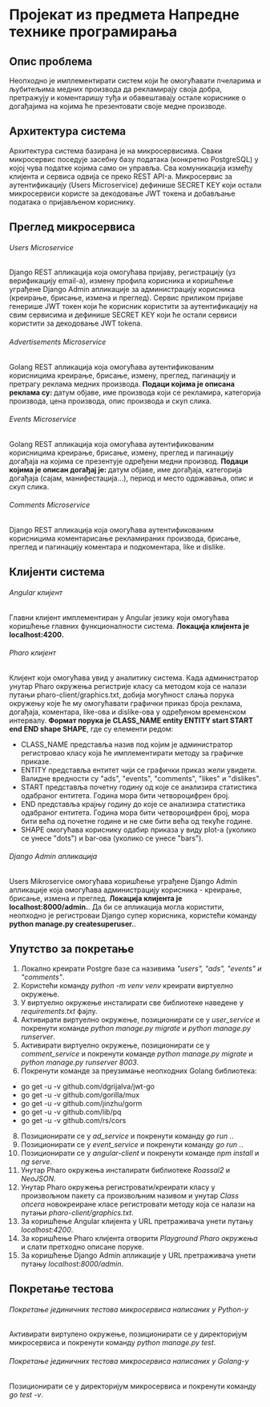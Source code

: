 # Пројекат из предмета Напредне технике програмирања

## Опис проблема
Неопходно је имплементирати систем који ће омогућавати пчеларима и љубитељима медних производа да рекламирају своја добра, претражују и коментаришу туђа и обавештавају остале кориснике о догађајима на којима ће презентовати своје медне производе.

## Архитектура система
Архитектура система базирана је на микросервисима. Сваки микросервис поседује засебну базу података (конкретно PostgreSQL) у којој чува податке којима само он управља. Сва комуникација између клијента и сервиса одвија се преко REST API-а. Микросервис за аутентификацију (Users Microservice) дефинише SECRET KEY који остали микросервиси користе за декодовање JWT токена и добављање података о пријављеном кориснику.

## Преглед микросервиса

###### Users Microservice
Django REST апликација која омогућава пријаву, регистрацију (уз верификацију email-а), измену профила корисника и коришћење уграђене Django Admin апликације за администрацију корисника (креирање, брисање, измена и преглед). Сервис приликом пријаве генерише JWT токен који ће корисник користити за аутентификацију на свим сервисима и дефинише SECRET KEY који ће остали сервиси користити за декодовање JWT tokena.

###### Advertisements Microservice
Golang REST апликација која омогућава аутентификованим корисницима креирање, брисање, измену, преглед, пагинацију и претрагу реклама медних производа. <b>Подаци којима је описана реклама су: </b>датум објаве, име производа који се рекламира, категорија производа, цена производа, опис производа и скуп слика.

###### Events Microservice
Golang REST апликација која омогућава аутентификованим корисницима креирање, брисање, измену, преглед и пагинацију догађаја на којима се презентује одређени медни производ. <b>Подаци којима је описан догађај је: </b>датум објаве, име догађаја, категорија догађаја (сајам, манифестација...), период и место одржавања, опис и скуп слика.

###### Comments Microservice
Django REST апликација која омогућава аутентификованим корисницима коментарисање рекламираних производа, брисање, преглед и пагинацију коментара и подкоментара, like и dislike.

## Клијенти система

###### Angular клијент
Главни клијент имплементиран у Angular језику који омогућава коришћење главних функционалности система. <b>Локација клијента је localhost:4200.</b>

###### Pharo клијент
Клијент који омогућава увид у аналитику система. Када администратор унутар Pharo окружења регистријe класу са методом која се налази путањи pharo-client/graphics.txt, добија могућност слања порука окружењу које ће му омогућавати графички приказ броја реклама, догађаја, коментара, like-ова и dislike-ова у одређеном временском интервалу. <b>Формат порука је CLASS_NAME entity ENTITY start START end END shape SHAPE</b>, где су елементи редом:
- CLASS_NAME представља назив под којим је администратор регистровао класу која ће имплементирати методу за графичке приказе.
- ENTITY представља ентитет чији се графички приказ жели увидети. Валидне вредности су "ads", "events", "comments", "likes" и "dislikes".
- START представља почетну годину од које се анализира статистика одабраног ентитета. Година мора бити четвороцифрен број.
- END представља крајњу годину до које се анализира статистика одабраног ентитета. Година мора бити четвороцифрен број, мора бити већа од почетне године и не сме бити већа од текуће године.
- SHAPE омогућава кориснику одабир приказа у виду plot-а (уколико се унесе "dots") и bar-ова (уколико се унесе "bars").

###### Django Admin апликација
Users Mikroservice омогућава коришћење уграђене Django Admin апликације која омогућава администрацију корисника - креирање, брисање, измена и преглед. <b>Локација клијента је localhost:8000/admin.</b>. Да би се апликација могла користити, неопходно је регистроваи Django супер корисника, користећи команду <b>python manage.py createsuperuser.</b>.

## Упутство за покретање
1. Локално креирати Postgre базе са називима <i>"users", "ads", "events" и "comments"</i>.
2. Користећи команду <i>python -m venv venv</i> креирати виртуелно окружење.
3. У виртуелно окружење инсталирати све библиотеке наведене у <i>requirements.txt</i> фајлу.
4. Активирати виртуелно окружење, позиционирати се у <i>user_service</i> и покренути команде <i>python manage.py migrate</i> и <i>python manage.py runserver</i>.
5. Активирати виртуелно окружење, позиционирати се у <i>comment_service</i> и покренути команде <i>python manage.py migrate</i> и <i>python manage.py runserver 8003</i>.
6. Покренути команде за преузимање неопходних Golang библиотека:
- go get -u -v github.com/dgrijalva/jwt-go
- go get -u -v github.com/gorilla/mux
- go get -u -v github.com/jinzhu/gorm
- go get -u -v github.com/lib/pq
- go get -u -v github.com/rs/cors
8. Позиционирати се у <i>ad_service</i> и покренути команду <i>go run .</i>.
9. Позиционирати се у <i>event_service</i> и покренути команду <i>go run .</i>.
10. Позиционирати се у <i>angular-client</i> и покренути команде <i>npm install</i> и <i>ng serve</i>.
11. Унутар Pharo окружења инсталирати библиотеке <i>Roassal2</i> и <i>NeoJSON</i>.
12. Унутар Pharo окружења регистровати/креирати класу у произвољном пакету са произвољним називом и унутар <i>Class опсега</i> новокреиране класе регистровати методу која се налази на путањи <i>pharo-client/graphics.txt</i>.
13. За коришћење Angular клијента у URL претраживача унети путању <i>localhost:4200</i>.
14. За коришћење Pharo клијента отворити <i>Playground Pharo окружења</i> и слати претходно описане поруке.
15. За коришћење Django Admin апликације у URL претраживача унети путању <i>localhost:8000/admin</i>.

## Покретање тестова

###### Покретање јединичних тестова микросервиса написаних у Python-у
Активирати виртулено окружење, позиционирати се у директоријум микросервиса и покренути команду <i>python manage.py test</i>.

###### Покретање јединичних тестова микросервиса написаних у Golang-у
Позиционирати се у директоријум микросервиса и покренути команду <i>go test -v</i>.
